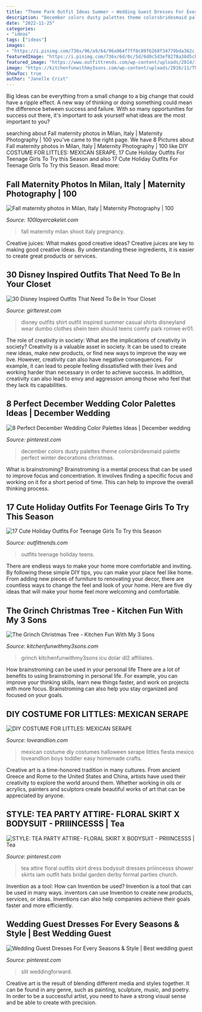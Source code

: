 ```yaml
---
title: "Theme Park Outfit Ideas Summer ~ Wedding Guest Dresses For Every Seasons &amp; Style"
description: "December colors dusty palettes theme colorsbridesmaid palette perfect winter decorations christmas"
date: "2022-11-25"
categories:
- "ideas"
tags: ["ideas"]
images:
- "https://i.pinimg.com/736x/96/a9/64/96a964f7ff0c89f6268f34779bda362c.jpg"
featuredImage: "https://i.pinimg.com/736x/6d/0c/5d/6d0c5d3ef8278a38d5cb140d684aaf46.jpg"
featured_image: "https://www.outfittrends.com/wp-content/uploads/2014/12/shinny-outfits-for-teens.jpg"
image: "https://kitchenfunwithmy3sons.com/wp-content/uploads/2016/11/The-Grinch-Christmas-Tree-1.jpg"
ShowToc: true
author: "Janelle Crist"
---
```



Big Ideas can be everything from a small change to a big change that could have a ripple effect. A new way of thinking or doing something could mean the difference between success and failure. With so many opportunities for success out there, it's important to ask yourself what ideas are the most important to you?

	

		
searching about Fall maternity photos in Milan, Italy | Maternity Photography | 100 you've came to the right page. We have 8 Pictures about Fall maternity photos in Milan, Italy | Maternity Photography | 100 like DIY COSTUME FOR LITTLES: MEXICAN SERAPE, 17 Cute Holiday Outfits For Teenage Girls To Try this Season and also 17 Cute Holiday Outfits For Teenage Girls To Try this Season. Read more:
		
    
## Fall Maternity Photos In Milan, Italy | Maternity Photography | 100

<img loading=lazy src="http://www.100layercakelet.com/wp-content/uploads/2013/12/fall-photo-shoot-milan-italy-5.jpg" onerror="this.onerror=null;this.src='https://tse2.mm.bing.net/th?id=OIP.IJP3w25XHuLXJGCd_8ItwAHaLG&amp;pid=15.1';" alt="Fall maternity photos in Milan, Italy | Maternity Photography | 100">

_Source: 100layercakelet.com_

>fall maternity milan shoot italy pregnancy. 

	

Creative juices: What makes good creative ideas?
Creative juices are key to making good creative ideas. By understanding these ingredients, it is easier to create great products or services.

    
## 30 Disney Inspired Outfits That Need To Be In Your Closet

<img loading=lazy src="http://girlterest.com/wp-content/uploads/2017/06/disney-outfit16.jpg" onerror="this.onerror=null;this.src='https://tse3.mm.bing.net/th?id=OIP.Y8dV9plicJfxJ_y5e9GFCgHaL5&amp;pid=15.1';" alt="30 Disney Inspired Outfits That Need To Be In Your Closet">

_Source: girlterest.com_

>disney outfits shirt outfit inspired summer casual shirts disneyland wear dumbo clothes shein teen should teens comfy park romwe er01. 

	

The role of creativity in society: What are the implications of creativity in society?
Creativity is a valuable asset in society. It can be used to create new ideas, make new products, or find new ways to improve the way we live. However, creativity can also have negative consequences. For example, it can lead to people feeling dissatisfied with their lives and working harder than necessary in order to achieve success. In addition, creativity can also lead to envy and aggression among those who feel that they lack its capabilities.

    
## 8 Perfect December Wedding Color Palettes Ideas | December Wedding

<img loading=lazy src="https://i.pinimg.com/736x/96/a9/64/96a964f7ff0c89f6268f34779bda362c.jpg" onerror="this.onerror=null;this.src='https://tse2.mm.bing.net/th?id=OIP.z5Pae1HaL0szBHxfQXwtJAAAAA&amp;pid=15.1';" alt="8 Perfect December Wedding Color Palettes Ideas | December wedding">

_Source: pinterest.com_

>december colors dusty palettes theme colorsbridesmaid palette perfect winter decorations christmas. 

	

What is brainstroming?
Brainstroming is a mental process that can be used to improve focus and concentration. It involves finding a specific focus and working on it for a short period of time. This can help to improve the overall thinking process.

    
## 17 Cute Holiday Outfits For Teenage Girls To Try This Season

<img loading=lazy src="https://www.outfittrends.com/wp-content/uploads/2014/12/shinny-outfits-for-teens.jpg" onerror="this.onerror=null;this.src='https://tse3.mm.bing.net/th?id=OIP.rgHAeyvN8i0ngnQh2jcbUwAAAA&amp;pid=15.1';" alt="17 Cute Holiday Outfits For Teenage Girls To Try this Season">

_Source: outfittrends.com_

>outfits teenage holiday teens. 

	

There are endless ways to make your home more comfortable and inviting. By following these simple DIY tips, you can make your place feel like home. From adding new pieces of furniture to renovating your decor, there are countless ways to change the feel and look of your home. Here are five diy ideas that will make your home feel more welcoming and comfortable.

    
## The Grinch Christmas Tree - Kitchen Fun With My 3 Sons

<img loading=lazy src="https://kitchenfunwithmy3sons.com/wp-content/uploads/2016/11/The-Grinch-Christmas-Tree-1.jpg" onerror="this.onerror=null;this.src='https://tse2.mm.bing.net/th?id=OIP.vjFItESiRrs5tISOoWBxHgHaNK&amp;pid=15.1';" alt="The Grinch Christmas Tree - Kitchen Fun With My 3 Sons">

_Source: kitchenfunwithmy3sons.com_

>grinch kitchenfunwithmy3sons icu dolar dl2 affiliates. 

	

How brainstroming can be used in your personal life
There are a lot of benefits to using brainstroming in personal life. For example, you can improve your thinking skills, learn new things faster, and work on projects with more focus. Brainstroming can also help you stay organized and focused on your goals.

    
## DIY COSTUME FOR LITTLES: MEXICAN SERAPE

<img loading=lazy src="http://www.loveandlion.com/wp-content/uploads/2015/04/IMG_6948-7.jpg" onerror="this.onerror=null;this.src='https://tse4.mm.bing.net/th?id=OIP.njnpCNOcLyAGjF1thOcElQHaLH&amp;pid=15.1';" alt="DIY COSTUME FOR LITTLES: MEXICAN SERAPE">

_Source: loveandlion.com_

>mexican costume diy costumes halloween serape littles fiesta mexico loveandlion boys toddler easy homemade crafts. 

	

Creative art is a time-honored tradition in many cultures. From ancient Greece and Rome to the United States and China, artists have used their creativity to explore the world around them. Whether working in oils or acrylics, painters and sculptors create beautiful works of art that can be appreciated by anyone.

    
## STYLE: TEA PARTY ATTIRE- FLORAL SKIRT X BODYSUIT - PRIIINCESSS | Tea

<img loading=lazy src="https://i.pinimg.com/736x/36/53/b1/3653b1a40902a7f02845706fdc840f7f--tea-party-attire-tea-time.jpg" onerror="this.onerror=null;this.src='https://tse3.mm.bing.net/th?id=OIP.L-0NWwUCrVROrZ8QMdacKQHaKT&amp;pid=15.1';" alt="STYLE: TEA PARTY ATTIRE- FLORAL SKIRT X BODYSUIT - PRIIINCESSS | Tea">

_Source: pinterest.com_

>tea attire floral outfits skirt dress bodysuit dresses priiincesss shower skirts iam outfit hats bridal garden derby formal parties church. 

	

Invention as a tool: How can Invention be used?
Invention is a tool that can be used in many ways. inventors can use Invention to create new products, services, or ideas. Inventions can also help companies achieve their goals faster and more efficiently.

    
## Wedding Guest Dresses For Every Seasons &amp; Style | Best Wedding Guest

<img loading=lazy src="https://i.pinimg.com/736x/6d/0c/5d/6d0c5d3ef8278a38d5cb140d684aaf46.jpg" onerror="this.onerror=null;this.src='https://tse1.mm.bing.net/th?id=OIP.mqFjKeOpE7iBmeS_JT6zOwHaO1&amp;pid=15.1';" alt="Wedding Guest Dresses For Every Seasons &amp; Style | Best wedding guest">

_Source: pinterest.com_

>slit weddingforward. 

	

Creative art is the result of blending different media and styles together. It can be found in any genre, such as painting, sculpture, music, and poetry. In order to be a successful artist, you need to have a strong visual sense and be able to create with precision.

